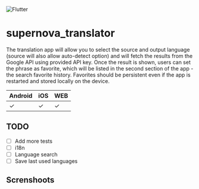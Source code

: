 <img alt="Flutter" src="https://img.shields.io/badge/Flutter%20-%2302569B.svg?&style=for-the-badge&logo=Flutter&logoColor=white" />

# supernova_translator

The translation app will allow you to select the source and output language (source will also
allow auto-detect option) and will fetch the results from the Google API using provided API
key. Once the result is shown, users can set the phrase as favorite, which will be listed in the
second section of the app - the search favorite history. Favorites should be persistent even
if the app is restarted and stored locally on the device.

| Android      | iOS | WEB |
| ----------- | ----------- | ----------- |
| &check;      | &check;       | &check;       |

## TODO
- [ ] Add more tests
- [ ] i18n
- [ ] Language search
- [ ] Save last used languages
## Screnshoots
<img src="https://github.com/JankoLancer/supernova-translator/raw/master/docs/images/1.jpeg" alt="" style="max-width:100%;">
<img src="https://github.com/JankoLancer/supernova-translator/raw/master/docs/images/2.jpeg" alt="" style="max-width:100%;">
<img src="https://github.com/JankoLancer/supernova-translator/raw/master/docs/images/3.jpeg" alt="" style="max-width:100%;">
<img src="https://github.com/JankoLancer/supernova-translator/raw/master/docs/images/4.jpeg" alt="" style="max-width:100%;">



